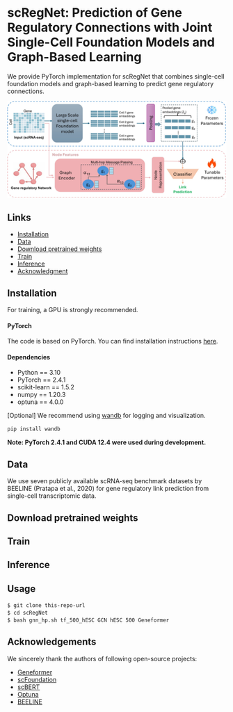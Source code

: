 # scRegNet: Prediction of Gene Regulatory Connections with Joint Single-Cell Foundation Models and Graph-Based Learning

We provide PyTorch implementation for scRegNet that combines single-cell foundation models and graph-based learning to predict gene regulatory connections.

<p align="center">
  <img src="./figs/Overview.jpg" width="1000" title="scRegNet framework overview" alt="">
</p>

## Links

- [Installation](#installation)
- [Data](#data)
- [Download pretrained weights](#download-pretrained-weights)
- [Train](#train)
- [Inference](#inference)
- [Acknowledgment](#acknowledgment)

## Installation

For training, a GPU is strongly recommended.

#### PyTorch

The code is based on PyTorch. You can find installation instructions [here](http://pytorch.org/).

#### Dependencies
* Python == 3.10
* PyTorch == 2.4.1
* scikit-learn == 1.5.2
* numpy == 1.20.3
* optuna == 4.0.0

[Optional] We recommend using [wandb](https://wandb.ai/) for logging and visualization.

```bash
pip install wandb
```
**Note: PyTorch 2.4.1 and CUDA 12.4 were used during development.**

## Data

We use seven publicly available scRNA-seq benchmark datasets by BEELINE (Pratapa et al., 2020) for gene regulatory link prediction from single-cell transcriptomic data.

## Download pretrained weights

## Train

## Inference

## Usage
```bash
$ git clone this-repo-url
$ cd scRegNet
$ bash gnn_hp.sh tf_500_hESC GCN hESC 500 Geneformer
```

## Acknowledgements

We sincerely thank the authors of following open-source projects:

- [Geneformer](https://huggingface.co/ctheodoris/Geneformer)
- [scFoundation](https://github.com/biomap-research/scFoundation)
- [scBERT](https://github.com/TencentAILabHealthcare/scBERT)
- [Optuna](https://github.com/optuna/optuna)
- [BEELINE](https://github.com/Murali-group/Beeline)
